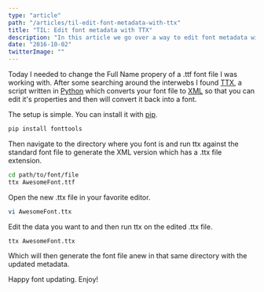 ```yaml
---
type: "article"
path: "/articles/til-edit-font-metadata-with-ttx"
title: "TIL: Edit font metadata with TTX"
description: "In this article we go over a way to edit font metadata with the Python library fonttools."
date: "2016-10-02"
twitterImage: ""
---
```


Today I needed to change the Full Name propery of a .ttf font file I was working with. After some searching around the interwebs I found [TTX](https://github.com/behdad/fonttools/), a script written in [Python](https://www.python.org/) which converts your font file to [XML](https://en.wikipedia.org/wiki/XML) so that you can edit it's properties and then will convert it back into a font.

The setup is simple. You can install it with [pip](https://pypi.python.org/pypi/pip).

```bash
pip install fonttools
```

Then navigate to the directory where you font is and run ttx against the standard font file to generate the XML version which has a .ttx file extension.

```bash
cd path/to/font/file
ttx AwesomeFont.ttf
```

Open the new .ttx file in your favorite editor.

```bash
vi AwesomeFont.ttx
```

Edit the data you want to and then run ttx on the edited .ttx file.

```bash
ttx AwesomeFont.ttx
```

Which will then generate the font file anew in that same directory with the updated metadata.

Happy font updating. Enjoy!
